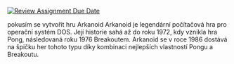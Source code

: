 [![Review Assignment Due Date](https://classroom.github.com/assets/deadline-readme-button-24ddc0f5d75046c5622901739e7c5dd533143b0c8e959d652212380cedb1ea36.svg)](https://classroom.github.com/a/vdeMqflE)

pokusím se vytvořit hru Arkanoid
Arkanoid je legendární počítačová hra pro operační systém DOS. Její historie sahá až do roku 1972, kdy vznikla hra Pong, následovaná roku 1976 Breakoutem. Arkanoid se v roce 1986 dostává na špičku her tohoto typu díky kombinaci nejlepších vlastností Pongu a Breakoutu.
